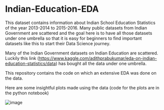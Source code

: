 # Indian-Education-EDA

This dataset contains information about Indian School Education Statistics of the year 2013-2014 to 2015-2016. Many public datasets from Indian Government are scattered and the goal here is to have all those datasets under one umbrella so that it is easy for beginners to find important datasets like this to start their Data Science journey.

Many of the Indian Government datasets on Indian Education are scattered. Luckily this link (https://www.kaggle.com/adithprabukumar/eda-on-indian-education-statistics/data) has bought all the data under one umbrella.

This repository contains the code on which an extensive EDA was done on the data.

Here are some insightful plots made using the data (code for the plots are in the python notebook)

![image](https://user-images.githubusercontent.com/63020303/156697431-2810a9c4-d207-45f0-94eb-4611718c0fa1.png)
